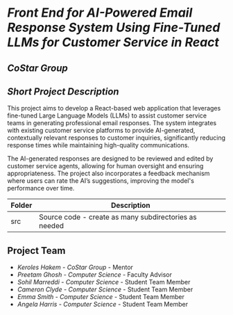 # *Front End for AI-Powered Email Response System Using Fine-Tuned LLMs for Customer Service in React*
## *CoStar Group*
## *Short Project Description*
This project aims to develop a React-based web application that leverages fine-tuned Large Language Models (LLMs) to assist customer service teams in generating professional email responses. The system integrates with existing customer service platforms to provide AI-generated, contextually relevant responses to customer inquiries, significantly reducing response times while maintaining high-quality communications.

The AI-generated responses are designed to be reviewed and edited by customer service agents, allowing for human oversight and ensuring appropriateness. The project also incorporates a feedback mechanism where users can rate the AI’s suggestions, improving the model's performance over time.

| Folder | Description |
|---|---|
| src | Source code - create as many subdirectories as needed |

## Project Team
- *Keroles Hakem*  - *CoStar Group* - Mentor
- *Preetam Ghosh* - *Computer Science* - Faculty Advisor
- *Sohil Marreddi* - *Computer Science* - Student Team Member
- *Cameron Clyde* - *Computer Science* - Student Team Member
- *Emma Smith* - *Computer Science* - Student Team Member
- *Angela Harris* - *Computer Science* - Student Team Member
